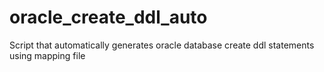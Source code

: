 # oracle_create_ddl_auto
Script that automatically generates oracle database create ddl statements using mapping file 
